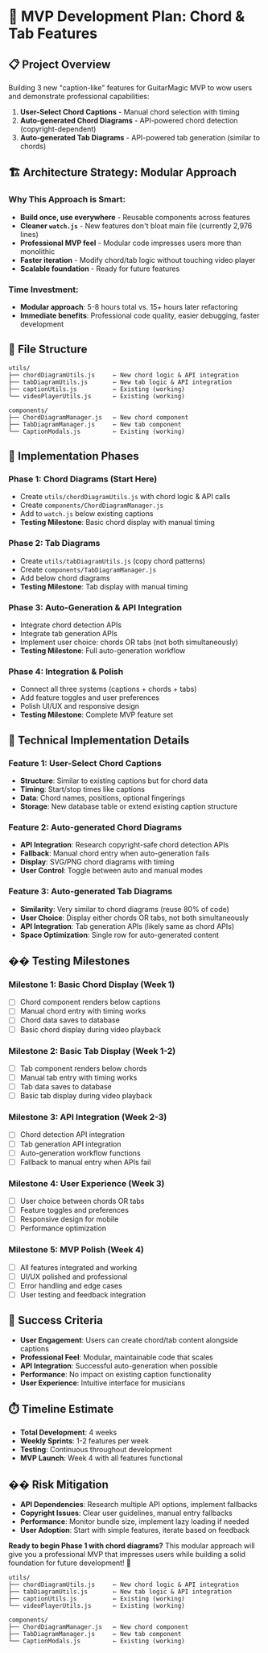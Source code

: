 # 🎯 MVP Development Plan: Chord & Tab Features

## **📋 Project Overview**
Building 3 new "caption-like" features for GuitarMagic MVP to wow users and demonstrate professional capabilities:

1. **User-Select Chord Captions** - Manual chord selection with timing
2. **Auto-generated Chord Diagrams** - API-powered chord detection (copyright-dependent)
3. **Auto-generated Tab Diagrams** - API-powered tab generation (similar to chords)

## **🏗️ Architecture Strategy: Modular Approach**

### **Why This Approach is Smart:**
- **Build once, use everywhere** - Reusable components across features
- **Cleaner `watch.js`** - New features don't bloat main file (currently 2,976 lines)
- **Professional MVP feel** - Modular code impresses users more than monolithic
- **Faster iteration** - Modify chord/tab logic without touching video player
- **Scalable foundation** - Ready for future features

### **Time Investment:**
- **Modular approach**: 5-8 hours total vs. 15+ hours later refactoring
- **Immediate benefits**: Professional code quality, easier debugging, faster development

## **📁 File Structure**
```
utils/
├── chordDiagramUtils.js     ← New chord logic & API integration
├── tabDiagramUtils.js       ← New tab logic & API integration  
├── captionUtils.js          ← Existing (working)
└── videoPlayerUtils.js      ← Existing (working)

components/
├── ChordDiagramManager.js   ← New chord component
├── TabDiagramManager.js     ← New tab component
└── CaptionModals.js         ← Existing (working)
```

## **🚀 Implementation Phases**

### **Phase 1: Chord Diagrams (Start Here)**
- Create `utils/chordDiagramUtils.js` with chord logic & API calls
- Create `components/ChordDiagramManager.js` 
- Add to `watch.js` below existing captions
- **Testing Milestone**: Basic chord display with manual timing

### **Phase 2: Tab Diagrams**
- Create `utils/tabDiagramUtils.js` (copy chord patterns)
- Create `components/TabDiagramManager.js`
- Add below chord diagrams
- **Testing Milestone**: Tab display with manual timing

### **Phase 3: Auto-Generation & API Integration**
- Integrate chord detection APIs
- Integrate tab generation APIs
- Implement user choice: chords OR tabs (not both simultaneously)
- **Testing Milestone**: Full auto-generation workflow

### **Phase 4: Integration & Polish**
- Connect all three systems (captions + chords + tabs)
- Add feature toggles and user preferences
- Polish UI/UX and responsive design
- **Testing Milestone**: Complete MVP feature set

## **🔧 Technical Implementation Details**

### **Feature 1: User-Select Chord Captions**
- **Structure**: Similar to existing captions but for chord data
- **Timing**: Start/stop times like captions
- **Data**: Chord names, positions, optional fingerings
- **Storage**: New database table or extend existing caption structure

### **Feature 2: Auto-generated Chord Diagrams**
- **API Integration**: Research copyright-safe chord detection APIs
- **Fallback**: Manual chord entry when auto-generation fails
- **Display**: SVG/PNG chord diagrams with timing
- **User Control**: Toggle between auto and manual modes

### **Feature 3: Auto-generated Tab Diagrams**
- **Similarity**: Very similar to chord diagrams (reuse 80% of code)
- **User Choice**: Display either chords OR tabs, not both simultaneously
- **API Integration**: Tab generation APIs (likely same as chord APIs)
- **Space Optimization**: Single row for auto-generated content

## **�� Testing Milestones**

### **Milestone 1: Basic Chord Display (Week 1)**
- [ ] Chord component renders below captions
- [ ] Manual chord entry with timing works
- [ ] Chord data saves to database
- [ ] Basic chord display during video playback

### **Milestone 2: Basic Tab Display (Week 1-2)**
- [ ] Tab component renders below chords
- [ ] Manual tab entry with timing works
- [ ] Tab data saves to database
- [ ] Basic tab display during video playback

### **Milestone 3: API Integration (Week 2-3)**
- [ ] Chord detection API integration
- [ ] Tab generation API integration
- [ ] Auto-generation workflow functions
- [ ] Fallback to manual entry when APIs fail

### **Milestone 4: User Experience (Week 3)**
- [ ] User choice between chords OR tabs
- [ ] Feature toggles and preferences
- [ ] Responsive design for mobile
- [ ] Performance optimization

### **Milestone 5: MVP Polish (Week 4)**
- [ ] All features integrated and working
- [ ] UI/UX polished and professional
- [ ] Error handling and edge cases
- [ ] User testing and feedback integration

## **🎸 Success Criteria**
- **User Engagement**: Users can create chord/tab content alongside captions
- **Professional Feel**: Modular, maintainable code that scales
- **API Integration**: Successful auto-generation when possible
- **Performance**: No impact on existing caption functionality
- **User Experience**: Intuitive interface for musicians

## **⏱️ Timeline Estimate**
- **Total Development**: 4 weeks
- **Weekly Sprints**: 1-2 features per week
- **Testing**: Continuous throughout development
- **MVP Launch**: Week 4 with all features functional

## **�� Risk Mitigation**
- **API Dependencies**: Research multiple API options, implement fallbacks
- **Copyright Issues**: Clear user guidelines, manual entry fallbacks
- **Performance**: Monitor bundle size, implement lazy loading if needed
- **User Adoption**: Start with simple features, iterate based on feedback

**Ready to begin Phase 1 with chord diagrams?** This modular approach will give you a professional MVP that impresses users while building a solid foundation for future development! 🎯

```plaintext
utils/
├── chordDiagramUtils.js     ← New chord logic & API integration
├── tabDiagramUtils.js       ← New tab logic & API integration  
├── captionUtils.js          ← Existing (working)
└── videoPlayerUtils.js      ← Existing (working)

components/
├── ChordDiagramManager.js   ← New chord component
├── TabDiagramManager.js     ← New tab component
└── CaptionModals.js         ← Existing (working)
```